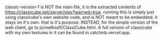 classic-version-1 is NOT the main file, it is the extracted contents of https://classicube.net/server/play?warned=true. 
running this is simply just using classicube's own website code, and is NOT meant to be embedded. it stays on it's own. that is it's purpose.
INSTEAD, for the simple version of the web client, go to js/method1/ClassiCube.html.
A full version of classicube with my own textures in it can be found in catclimb.vercel.app.

